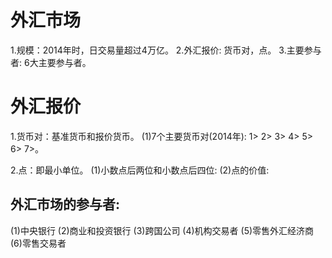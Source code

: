 # 外汇市场
  1.规模：2014年时，日交易量超过4万亿。
  2.外汇报价: 货币对，点。
  3.主要参与者: 6大主要参与者。

# 外汇报价
  1.货币对：基准货币和报价货币。
    (1)7个主要货币对(2014年):
      1>
      2>
      3>
      4>
      5>
      6>
      7>。
      
  2.点：即最小单位。
    (1)小数点后两位和小数点后四位:
    (2)点的价值:  
## 外汇市场的参与者:
  (1)中央银行
  (2)商业和投资银行
  (3)跨国公司
  (4)机构交易者
  (5)零售外汇经济商
  (6)零售交易者
